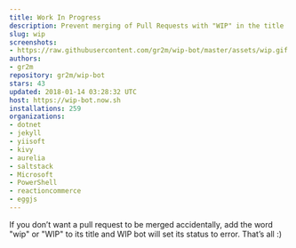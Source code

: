 ```yaml
---
title: Work In Progress
description: Prevent merging of Pull Requests with "WIP" in the title
slug: wip
screenshots:
- https://raw.githubusercontent.com/gr2m/wip-bot/master/assets/wip.gif
authors:
- gr2m
repository: gr2m/wip-bot
stars: 43
updated: 2018-01-14 03:28:32 UTC
host: https://wip-bot.now.sh
installations: 259
organizations:
- dotnet
- jekyll
- yiisoft
- kivy
- aurelia
- saltstack
- Microsoft
- PowerShell
- reactioncommerce
- eggjs
---
```


If you don’t want a pull request to be merged accidentally, add the word "wip" or "WIP" to its title and WIP bot will set its status to error. That’s all :)
